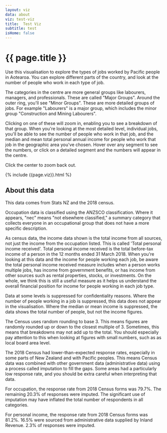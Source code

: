 ```yaml
---
layout: viz
data: about
viz: test-viz
title:  Test Viz
subtitle: test
isHome: false
---
```


# {{ page.title }}

Use this visualisation to explore the types of jobs worked by Pacific people in Aotearoa. You can explore different parts of the country, and look at the number of people who work in each type of job.

The categories in the centre are more general groups like labourers, managers, and professionals. These are called "Major Groups". Around the outer ring, you'll see "Minor Groups". These are more detailed groups of jobs. For example "Labourers" is a major group, which includes the minor group "Construction and Mining Labourers".

Clicking on one of these will zoom in, enabling you to see a breakdown of that group. When you're looking at the most detailed level, individual jobs, you'll be able to see the number of people who work in that job, and the median and mean total personal annual income for people who work that job in the geographic area you've chosen. Hover over any segment to see the numbers, or click on a detailed segment and the numbers will appear in the centre.

Click the center to zoom back out.

{% include {{page.viz}}.html %}

## About this data

This data comes from Stats NZ and the 2018 census.

Occupation data is classified using the ANZSCO classification. Where it appears, "nec" means "not elsewhere classified," a summary category that collects everyone in an occupational group that does not have a more specific description.

As census data, the income data shown is the total income from all sources, not just the income from the occupation listed. This is called 'Total personal income received'. Total personal income received is the total before-tax income of a person in the 12 months ended 31 March 2018. When you're looking at this data and the income for people working each job, be aware the total personal income received measure includes when a person works multiple jobs, has income from government benefits, or has income from other sources such as rental properties, stocks, or investments. On the whole, we think this is still a useful measure as it helps us understand the overall financial position for income for people working in each job type.

Data at some levels is suppressed for confidentiality reasons. Where the number of people working in a job is suppressed, this data does not appear in the visualisation. Where the median or mean income is suppressed, the data shows the total number of people, but not the income figures.

The Census uses random rounding to base 3. This means figures are randomly rounded up or down to the closest multiple of 3. Sometimes, this means that breakdowns may not add up to the total. You should especially pay attention to this when looking at figures with small numbers, such as as local board area level.

The 2018 Census had lower-than-expected response rates, especially in some parts of New Zealand and with Pacific peoples. This means Census data was combined with other government data (administrative data) using a process called imputation to fill the gaps. Some areas had a particularly low response rate, and you should be extra careful when interpreting that data. 

For occupation, the response rate from 2018 Census forms was 79.7%. The remaining 20.3% of responses were imputed. The significant use of imputation may have inflated the total number of respondents in all categories.

For personal income, the response rate from 2018 Census forms was 81.2%. 16.5% were sourced from administrative data supplied by Inland Revenue. 2.3% of responses were imputed.